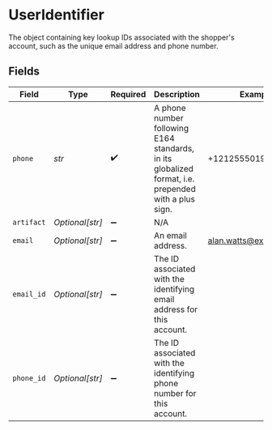 # UserIdentifier

The object containing key lookup IDs associated with the shopper's account, such as the unique email address and phone number.


## Fields

| Field                                                                                               | Type                                                                                                | Required                                                                                            | Description                                                                                         | Example                                                                                             |
| --------------------------------------------------------------------------------------------------- | --------------------------------------------------------------------------------------------------- | --------------------------------------------------------------------------------------------------- | --------------------------------------------------------------------------------------------------- | --------------------------------------------------------------------------------------------------- |
| `phone`                                                                                             | *str*                                                                                               | :heavy_check_mark:                                                                                  | A phone number following E164 standards, in its globalized format, i.e. prepended with a plus sign. | +12125550199                                                                                        |
| `artifact`                                                                                          | *Optional[str]*                                                                                     | :heavy_minus_sign:                                                                                  | N/A                                                                                                 | <nil>                                                                                               |
| `email`                                                                                             | *Optional[str]*                                                                                     | :heavy_minus_sign:                                                                                  | An email address.                                                                                   | alan.watts@example.com                                                                              |
| `email_id`                                                                                          | *Optional[str]*                                                                                     | :heavy_minus_sign:                                                                                  | The ID associated with the identifying email address for this account.                              | <nil>                                                                                               |
| `phone_id`                                                                                          | *Optional[str]*                                                                                     | :heavy_minus_sign:                                                                                  | The ID associated with the identifying phone number for this account.                               | <nil>                                                                                               |